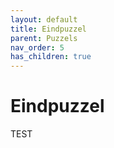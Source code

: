 ```yaml
---
layout: default
title: Eindpuzzel
parent: Puzzels
nav_order: 5
has_children: true
---
```



# Eindpuzzel
TEST



 

